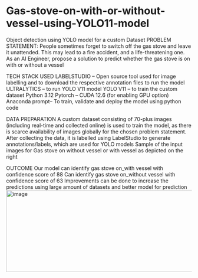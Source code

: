 # Gas-stove-on-with-or-without-vessel-using-YOLO11-model
Object detection using YOLO model for a custom Dataset
PROBLEM STATEMENT:
People sometimes forget to switch off the gas stove and leave it unattended. This may lead to a fire accident, and a life-threatening one.
 As an AI Engineer,  propose a solution to predict whether the gas stove is on with or without a vessel


TECH STACK USED
LABELSTUDIO – Open source tool used for image labelling and to download the respective annotation files to run the model
ULTRALYTICS – to run YOLO V11 model
YOLO V11 – to train the custom dataset
Python 3.12
Pytorch – CUDA 12.6 (for enabling GPU option)
Anaconda prompt– To train, validate and deploy the model using python code

DATA PREPARATION
A custom dataset consisting of 70-plus images (including real-time and collected online) is used to train the model, as there is scarce availability of images globally for the chosen problem statement.
After collecting the data, it is labelled using LabelStudio to generate annotations/labels, which are used for YOLO models
Sample of the input images for Gas stove on without vessel or with vessel as depicted on the right

OUTCOME
Our model can identify gas stove on_with vessel with confidence score of 88
Can identify gas stove on_without vessel with confidence score of 63
Improvements can be done to increase the predictions using large amount of datasets and better model for prediction
<img width="2154" height="222" alt="image" src="https://github.com/user-attachments/assets/58df091f-464c-4d39-93a1-ccb7718d2a73" />





